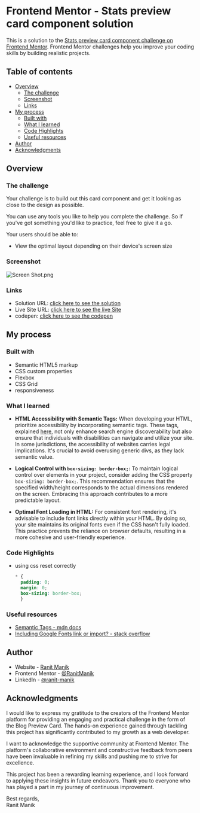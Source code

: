 # Frontend Mentor - Stats preview card component solution

This is a solution to
the [Stats preview card component challenge on Frontend Mentor](https://www.frontendmentor.io/challenges/stats-preview-card-component-8JqbgoU62).
Frontend Mentor challenges help you improve your coding skills by building realistic projects.

## Table of contents

- [Overview](#overview)
    - [The challenge](#the-challenge)
    - [Screenshot](#screenshot)
    - [Links](#links)
- [My process](#my-process)
    - [Built with](#built-with)
    - [What I learned](#what-i-learned)
    - [Code Highlights](#code-highlights)
    - [Useful resources](#Useful-resources)
- [Author](#author)
- [Acknowledgments](#acknowledgments)

## Overview

### The challenge

Your challenge is to build out this card component and get it looking as close to the design as possible.

You can use any tools you like to help you complete the challenge. So if you've got something you'd like to practice,
feel free to give it a go.

Your users should be able to:

- View the optimal layout depending on their device's screen size

### Screenshot

![Screen Shot.png](Screen%20Shot.png)

### Links

- Solution
  URL: [click here to see the solution](https://www.frontendmentor.io/solutions/statspreviewcardcomponent-using-css-Yp0fsleRKH)
- Live Site
  URL: [click here to see the live Site](https://ranitmanik.github.io/frontendmentor-challenges/FrontendMentor07%E2%80%94stats-preview-card-component/index.html)
- codepen: [click here to see the codepen](https://codepen.io/RANIT-MANIK/pen/MWxyvVP)

## My process

### Built with

- Semantic HTML5 markup
- CSS custom properties
- Flexbox
- CSS Grid
- responsiveness

### What I learned

- **HTML Accessibility with Semantic Tags:**
  When developing your HTML, prioritize accessibility by incorporating semantic tags. These tags,
  explained [here](https://developer.mozilla.org/en-US/docs/Glossary/Semantics), not only enhance search engine
  discoverability but also ensure that individuals with disabilities can navigate and utilize your site. In some
  jurisdictions, the accessibility of websites carries legal implications. It's crucial to avoid overusing generic divs,
  as they lack semantic value.

- **Logical Control with `box-sizing: border-box;`:**
  To maintain logical control over elements in your project, consider adding the CSS property `box-sizing: border-box;`.
  This recommendation ensures that the specified width/height corresponds to the actual dimensions rendered on the
  screen.
  Embracing this approach contributes to a more predictable layout.

- **Optimal Font Loading in HTML:**
  For consistent font rendering, it's advisable to include font links directly within your HTML. By doing so, your site
  maintains its original fonts even if the CSS hasn't fully loaded. This practice prevents the reliance on browser
  defaults, resulting in a more cohesive and user-friendly experience.

### Code Highlights

- using css reset correctly
  ```css
  * {
    padding: 0;
    margin: 0;
    box-sizing: border-box;
    }
  ```

### Useful resources

- [Semantic Tags - mdn docs](https://developer.mozilla.org/en-US/docs/Glossary/Semantics)
- [Including Google Fonts link or import? - stack overflow](https://stackoverflow.com/questions/12316501/including-google-fonts-link-or-import)

## Author

- Website - [Ranit Manik](https://ranitmanik.github.io/Portfolio-1.0)
- Frontend Mentor - [@RanitManik](https://www.frontendmentor.io/profile/RanitManik)
- LinkedIn - [@ranit-manik](https://www.linkedin.com/in/ranit-manik/)

## Acknowledgments

I would like to express my gratitude to the creators of the Frontend Mentor platform for providing an engaging and
practical challenge in the form of the Blog Preview Card. The hands-on experience gained through tackling this project
has significantly contributed to my growth as a web developer.

I want to acknowledge the supportive community at Frontend Mentor. The platform's collaborative environment and
constructive feedback from peers have been invaluable in refining my skills and pushing me to strive for excellence.

This project has been a rewarding learning experience, and I look forward to applying these insights in future
endeavors. Thank you to everyone who has played a part in my journey of continuous improvement.

Best regards,<br>
Ranit Manik

